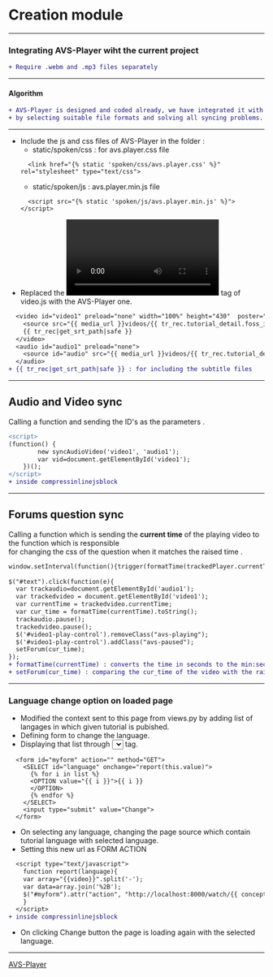 # Creation module
---

### Integrating AVS-Player wiht the current project 
```diff
+ Require .webm and .mp3 files separately
```
---

#### Algorithm

```diff
+ AVS-Player is designed and coded already, we have integrated it with the current project  
+ by selecting suitable file formats and solving all syncing problems.
```
---

* Include the js and css files of AVS-Player in the folder :
  * static/spoken/css : for avs.player.css file
  ```
    <link href="{% static 'spoken/css/avs.player.css' %}" rel="stylesheet" type="text/css">
  ```
  * static/spoken/js : avs.player.min.js file
  ```
    <script src="{% static 'spoken/js/avs.player.min.js' %}"></script>
  ```
* Replaced the <video></video> tag of video.js with the AVS-Player one.
```diff
  <video id="video1" preload="none" width="100%" height="430"  poster="{{ tr_rec.tutorial_detail|get_thumb_path:'Big' }}" data-setup="{}">
    <source src="{{ media_url }}videos/{{ tr_rec.tutorial_detail.foss_id }}/{{ tr_rec.tutorial_detail_id }}/{{video}}.webm" type="video/webm" />
    {{ tr_rec|get_srt_path|safe }}
  </video>
  <audio id="audio1" preload="none">
    <source id="audio" src="{{ media_url }}videos/{{ tr_rec.tutorial_detail.foss_id }}/{{ tr_rec.tutorial_detail_id }}/{{video}}-{{lang}}.mp3" type="audio/mpeg">
  </audio>
+ {{ tr_rec|get_srt_path|safe }} : for including the subtitle files
```
---

## Audio and Video sync
Calling a function and sending the ID's as the parameters .
```diff
<script>
(function() {
        new syncAudioVideo('video1', 'audio1');
        var vid=document.getElementById('video1');
    })();
</script>
+ inside compressinlinejsblock
```
---

## Forums question sync
Calling a function which is sending the **current time** of  the playing video to the function which is responsible  
for changing the css of the question when it matches the raised time .
```diff
window.setInterval(function(){trigger(formatTime(trackedPlayer.currentTime).toString());},1000);
               
$("#text").click(function(e){
  var trackaudio=document.getElementById('audio1');
  var trackedvideo = document.getElementById('video1');
  var currentTime = trackedvideo.currentTime;
  var cur_time = formatTime(currentTime).toString();
  trackaudio.pause();
  trackedvideo.pause();
  $('#video1-play-control').removeClass("avs-playing");
  $('#video1-play-control').addClass("avs-paused"); 
  setForum(cur_time);
});
+ formatTime(currentTime) : converts the time in seconds to the min:sec format.
+ setForum(cur_time) : comparing the cur_time of the video with the raised time of every question if matched then highlighting it.
```
---

### Language change option on loaded page
* Modified the context sent to this page from views.py by adding list of langages in which given tutorial is pubished.
* Defining form to change the language.
* Displaying that list through <SELECT></SELECT> tag.
```
  <form id="myform" action="" method="GET">
    <SELECT id="language" onchange="report(this.value)">
      {% for i in list %}
      <OPTION value="{{ i }}">{{ i }}
      </OPTION>
      {% endfor %}
    </SELECT>
    <input type="submit" value="Change">
  </form>
```
* On selecting any language, changing the page source which contain tutorial language with selected language.
* Setting this new url as FORM ACTION
```diff
  <script type="text/javascript">
    function report(language){
    var array="{{video}}".split('-');
    var data=array.join('%2B');
    $("#myform").attr("action", "http://localhost:8000/watch/{{ concept }}/"+data+"/"+language);
    }
  </script>
+ inside compressinlinejsblock
```
* On clicking Change button the page is loading again with the selected language.
---

[AVS-Player](https://github.com/Spoken-tutorial/avs-player)

